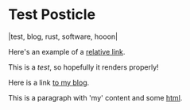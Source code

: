 # Test Posticle
|test, blog, rust, software, hooon|

Here's an example of a [relative link](/article/portrait-night).

This is a *test*, so hopefully it renders properly!

Here is a link [to my blog](https://blog.andyf.me/).

This is a paragraph with 'my' content and some <u>html</u>.